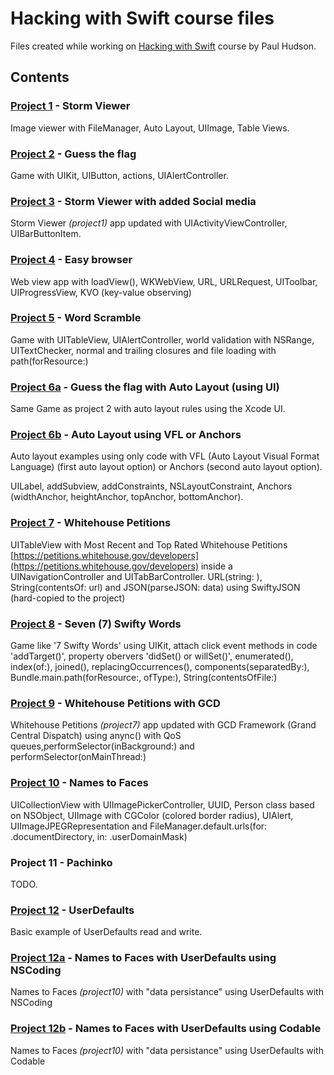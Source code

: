 # Hacking with Swift course files
Files created while working on [Hacking with Swift](https://www.hackingwithswift.com/read) course by Paul Hudson.

## Contents

### [Project 1](project1-Storm-Viewer/project1-Storm-Viewer) - Storm Viewer

Image viewer with FileManager, Auto Layout, UIImage, Table Views.

### [Project 2](project2-Guess-the-flag/project2-Guess-the-flag) - Guess the flag

Game with UIKit, UIButton, actions, UIAlertController.

### [Project 3](project3-Storm-Viewer-with-social-media/project3-Storm-Viewer) - Storm Viewer with added Social media

Storm Viewer _(project1)_ app updated with UIActivityViewController, UIBarButtonItem.

### [Project 4](project4-easy-browser/project4-easy-browser) - Easy browser

Web view app with loadView(), WKWebView, URL, URLRequest, UIToolbar, UIProgressView, KVO (key-value observing)

### [Project 5](project5-world-scramble/project5-world-scramble) - Word Scramble

Game with UITableView, UIAlertController, world validation with NSRange, UITextChecker, normal and trailing closures and file loading with path(forResource:)

### [Project 6a](project6a-Guess-the-flag/project6a-Guess-the-flag) - Guess the flag with Auto Layout (using UI)

Same Game as project 2 with auto layout rules using the Xcode UI.

### [Project 6b](project6b-auto-layout-in-code/project6b-auto-layout-in-code) - Auto Layout using VFL or Anchors

Auto layout examples using only code with VFL (Auto Layout Visual Format Language) (first auto layout option) or Anchors (second auto layout option).

UILabel, addSubview, addConstraints, NSLayoutConstraint, Anchors (widthAnchor, heightAnchor, topAnchor, bottomAnchor).

### [Project 7](project7-whitehouse-petitions/project7-whitehouse-petitions) - Whitehouse Petitions

UITableView with Most Recent and Top Rated Whitehouse Petitions [https://petitions.whitehouse.gov/developers](https://petitions.whitehouse.gov/developers) inside a UINavigationController and UITabBarController. URL(string: ), String(contentsOf: url) and JSON(parseJSON: data) using SwiftyJSON (hard-copied to the project)

### [Project 8](project8-seven-swifty-words/project8-seven-swifty-words) - Seven (7) Swifty Words

Game like '7 Swifty Words' using UIKit, attach click event methods in code 'addTarget()', property obervers 'didSet() or willSet()', enumerated(), index(of:), joined(), replacingOccurrences(), components(separatedBy:), Bundle.main.path(forResource:, ofType:), String(contentsOfFile:)

### [Project 9](project9-whitehouse-petitions-with-GCD/project9-whitehouse-petitions-with-GCD) - Whitehouse Petitions with GCD

Whitehouse Petitions _(project7)_ app updated with GCD Framework (Grand Central Dispatch) using anync() with QoS queues,performSelector(inBackground:) and performSelector(onMainThread:)

### [Project 10](project10-names-to-faces/project10-names-to-faces) - Names to Faces

UICollectionView with UIImagePickerController, UUID, Person class based on NSObject, UIImage with CGColor (colored border radius), UIAlert, UIImageJPEGRepresentation and FileManager.default.urls(for: .documentDirectory, in: .userDomainMask)

### Project 11 - Pachinko

TODO.

### [Project 12](project12-user-defaults/project12-user-defaults) - UserDefaults

Basic example of UserDefaults read and write.

### [Project 12a](project12a-names-to-faces-with-user-defaults-nscoding/project12a-names-to-faces-with-user-defaults-nscoding) - Names to Faces with UserDefaults using NSCoding

Names to Faces _(project10)_ with "data persistance" using UserDefaults with NSCoding

### [Project 12b](project12b-names-to-faces-with-user-defaults-codable/project12b-names-to-faces-with-user-defaults-codable) - Names to Faces with UserDefaults using Codable

Names to Faces _(project10)_ with "data persistance" using UserDefaults with Codable
